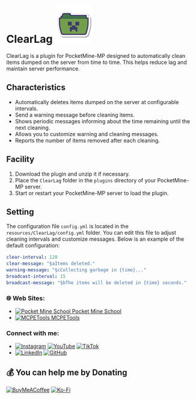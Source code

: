 # ClearLag ![Icon](/icon.png)

ClearLag is a plugin for PocketMine-MP designed to automatically clean items dumped on the server from time to time. This helps reduce lag and maintain server performance.

## Characteristics

- Automatically deletes items dumped on the server at configurable intervals.
- Send a warning message before cleaning items.
- Shows periodic messages informing about the time remaining until the next cleaning.
- Allows you to customize warning and cleaning messages.
- Reports the number of items removed after each cleaning.

## Facility

1. Download the plugin and unzip it if necessary.
2. Place the `ClearLag` folder in the `plugins` directory of your PocketMine-MP server.
3. Start or restart your PocketMine-MP server to load the plugin.

## Setting

The configuration file `config.yml` is located in the `resources/ClearLag/config.yml` folder. You can edit this file to adjust cleaning intervals and customize messages. Below is an example of the default configuration:

```yaml
clear-interval: 120
clear-message: "§aItems deleted."
warning-message: "§cCollecting garbage in {time}..."
broadcast-interval: 15
broadcast-message: "§bThe items will be deleted in {time} seconds."
```

### 🌐 Web Sites:
- [<img src="https://pocketmineschool.netlify.app/favicon.ico" alt="Pocket Mine School" width="40" height="40"/> Pocket Mine School](https://pocketmineschool.netlify.app/)
- [<img src="https://mcpetools.surge.sh/favicon.ico" alt="MCPETools" width="40" height="40"/> MCPETools](https://mcpetools.surge.sh/)

### Connect with me:
- [![Instagram](https://img.shields.io/badge/Instagram-E4405F?style=for-the-badge&logo=instagram&logoColor=white)](https://www.instagram.com/sr_shelby02)
[![YouTube](https://img.shields.io/badge/YouTube-FF0000?style=for-the-badge&logo=youtube&logoColor=white)](https://www.youtube.com/@t-starks)
[![TikTok](https://img.shields.io/badge/TikTok-000000?style=for-the-badge&logo=tiktok&logoColor=white)](https://www.tiktok.com/@t.starkofc)
- [![LinkedIn](https://img.shields.io/badge/LinkedIn-0A66C2?style=for-the-badge&logo=linkedin&logoColor=white)](https://linkedin.com/in/t-stark)
[![GitHub](https://img.shields.io/badge/GitHub-181717?style=for-the-badge&logo=github&logoColor=white)](https://github.com/t-starks)

## 💰 You can help me by Donating
[![BuyMeACoffee](https://img.shields.io/badge/Buy%20Me%20a%20Coffee-ffdd00?style=for-the-badge&logo=buy-me-a-coffee&logoColor=black)](https://buymeacoffee.com/t.stark)
[![Ko-Fi](https://img.shields.io/badge/Ko--fi-F16061?style=for-the-badge&logo=ko-fi&logoColor=white)](https://ko-fi.com/tstark) 

